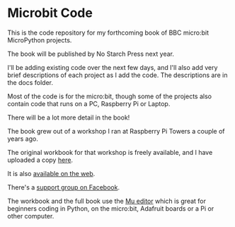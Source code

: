 # Microbit Code

This is the code repository for my forthcoming book of BBC micro:bit MicroPython projects. 

The book will be published by No Starch Press next year.

I'll be adding existing code over the next few days, and I'll also add very brief descriptions of each project as I
add the code. The descriptions are in the docs folder.

Most of the code is for the micro:bit,
though some of the projects also contain code that runs on a PC, Raspberry Pi or Laptop.

There will be a lot more detail in the book!

The book grew out of a workshop I ran at Raspberry Pi Towers a couple of years ago.

The original workbook for that workshop is freely available, and I have uploaded a copy
[here](docs/microbitmicropython.pdf).

It is also
[available on the web](https://www.rareschool.com/workshops/microbitmicropython.pdf).

There's a [support group on Facebook](https://www.facebook.com/groups/microbit60mins/).

The workbook and the full book use the [Mu editor](https://codewith.mu/) which is great for beginners coding in Python,
on the micro:bit, Adafruit boards or a Pi or other computer.


